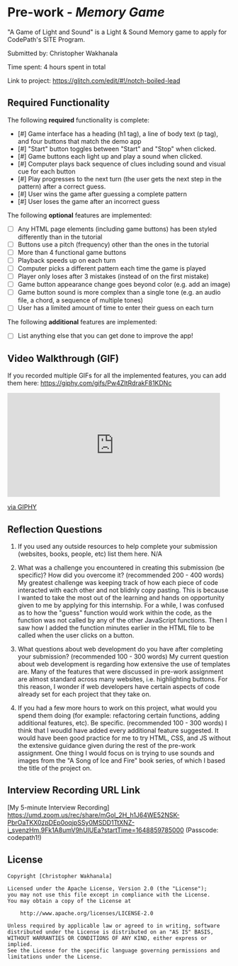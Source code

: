 # Pre-work - *Memory Game*

"A Game of Light and Sound" is a Light & Sound Memory game to apply for CodePath's SITE Program. 

Submitted by: Christopher Wakhanala

Time spent: 4 hours spent in total

Link to project: https://glitch.com/edit/#!/notch-boiled-lead

## Required Functionality

The following **required** functionality is complete:

* [#] Game interface has a heading (h1 tag), a line of body text (p tag), and four buttons that match the demo app
* [#] "Start" button toggles between "Start" and "Stop" when clicked. 
* [#] Game buttons each light up and play a sound when clicked. 
* [#] Computer plays back sequence of clues including sound and visual cue for each button
* [#] Play progresses to the next turn (the user gets the next step in the pattern) after a correct guess. 
* [#] User wins the game after guessing a complete pattern
* [#] User loses the game after an incorrect guess

The following **optional** features are implemented:

* [ ] Any HTML page elements (including game buttons) has been styled differently than in the tutorial
* [ ] Buttons use a pitch (frequency) other than the ones in the tutorial
* [ ] More than 4 functional game buttons
* [ ] Playback speeds up on each turn
* [ ] Computer picks a different pattern each time the game is played
* [ ] Player only loses after 3 mistakes (instead of on the first mistake)
* [ ] Game button appearance change goes beyond color (e.g. add an image)
* [ ] Game button sound is more complex than a single tone (e.g. an audio file, a chord, a sequence of multiple tones)
* [ ] User has a limited amount of time to enter their guess on each turn

The following **additional** features are implemented:

- [ ] List anything else that you can get done to improve the app!

## Video Walkthrough (GIF)

If you recorded multiple GIFs for all the implemented features, you can add them here:
https://giphy.com/gifs/Pw4ZItRdrakF81KDNc
<iframe src="https://giphy.com/embed/Pw4ZItRdrakF81KDNc" width="480" height="235" frameBorder="0" class="giphy-embed" allowFullScreen></iframe><p><a href="https://giphy.com/gifs/Pw4ZItRdrakF81KDNc">via GIPHY</a></p>

## Reflection Questions
1. If you used any outside resources to help complete your submission (websites, books, people, etc) list them here. 
N/A

2. What was a challenge you encountered in creating this submission (be specific)? How did you overcome it? (recommended 200 - 400 words) 
My greatest challenge was keeping track of how each piece of code interacted with each other and not blidnly copy pasting.
This is because I wanted to take the most out of the learning and hands on opportunity given to me by applying for this internship. 
For a while, I was confused as to how the "guess" function would work within the code, 
as the function was not called by any of the other JavaScript functions. Then I saw how I 
added the function minutes earlier in the HTML file to be called when the user clicks on a button.

3. What questions about web development do you have after completing your submission? (recommended 100 - 300 words) 
My current question about web development is regarding how extensive the use of templates are. 
Many of the features that were discussed in pre-work assignment are almost standard across many websites, i.e. highlighting buttons. 
For this reason, I wonder if web developers have certain aspects of code already set for each project that they take on.

4. If you had a few more hours to work on this project, what would you spend them doing (for example: refactoring certain functions, adding additional features, etc). Be specific. (recommended 100 - 300 words) 
I think that I woudld have added every additional feature suggested. It would have been good practice for me to try HTML, CSS, and JS 
without the extensive guidance given during the rest of the pre-work assignment. One thing I would focus on is trying to use sounds and 
images from the "A Song of Ice and Fire" book series, of which I based the title of the project on.



## Interview Recording URL Link

[My 5-minute Interview Recording] https://umd.zoom.us/rec/share/mGol_2H_h1J64WE52NSK-PbrOaTKX0zpDEp0oqjpSSy0MSDD1TtXNZ-i_svenzHm.9Fk1A8umV9hUlUEa?startTime=1648859785000 (Passcode: codepath1!)


## License

    Copyright [Christopher Wakhanala]

    Licensed under the Apache License, Version 2.0 (the "License");
    you may not use this file except in compliance with the License.
    You may obtain a copy of the License at

        http://www.apache.org/licenses/LICENSE-2.0

    Unless required by applicable law or agreed to in writing, software
    distributed under the License is distributed on an "AS IS" BASIS,
    WITHOUT WARRANTIES OR CONDITIONS OF ANY KIND, either express or implied.
    See the License for the specific language governing permissions and
    limitations under the License.
